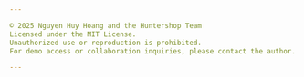```yaml
---

© 2025 Nguyen Huy Hoang and the Huntershop Team  
Licensed under the MIT License.  
Unauthorized use or reproduction is prohibited.  
For demo access or collaboration inquiries, please contact the author.

---
```

